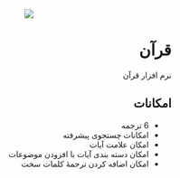 <style>
  * {
    direction: rtl;
  }
</style>

<div align="center">
  <img src="icons/icon.ico">
</div>

# قرآن

نرم افزار قرآن

## امکانات

- 6 ترجمه
- امکانات چستجوی پیشرفته
- امکان علامت آیات
- امکان دسته بندی آیات با افزودن موضوعات
- امکان اضافه کردن ترجمۀ کلمات سخت
